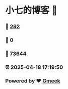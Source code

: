 # 小七的博客 :link:  
### :page_facing_up: [292](/tag.html) 
### :speech_balloon: 0 
### :hibiscus: 73644 
### :alarm_clock: 2025-04-18 17:19:50 
### Powered by :heart: [Gmeek](https://github.com/Meekdai/Gmeek)
